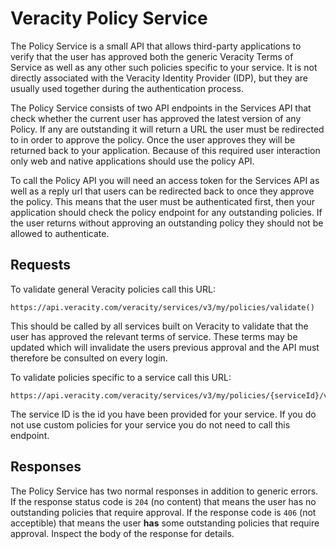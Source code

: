 # Veracity Policy Service
The Policy Service is a small API that allows third-party applications to verify that the user has approved both the generic Veracity Terms of Service as well as any other such policies specific to your service. It is not directly associated with the Veracity Identity Provider (IDP), but they are usually used together during the authentication process.

The Policy Service consists of two API endpoints in the Services API that check whether the current user has approved the latest version of any Policy. If any are outstanding it will return a URL the user must be redirected to in order to approve the policy. Once the user approves they will be returned back to your application. Because of this required user interaction only web and native applications should use the policy API.

To call the Policy API you will need an access token for the Services API as well as a reply url that users can be redirected back to once they approve the policy. This means that the user must be authenticated first, then your application should check the policy endpoint for any outstanding policies. If the user returns without approving an outstanding policy they should not be allowed to authenticate.

## Requests

To validate general Veracity policies call this URL:
```url
https://api.veracity.com/veracity/services/v3/my/policies/validate()
```
This should be called by all services built on Veracity to validate that the user has approved the relevant terms of service. These terms may be updated which will invalidate the users previous approval and the API must therefore be consulted on every login.

To validate policies specific to a service call this URL:
```url
https://api.veracity.com/veracity/services/v3/my/policies/{serviceId}/validate()
```
The service ID is the id you have been provided for your service. If you do not use custom policies for your service you do not need to call this endpoint.

## Responses
The Policy Service has two normal responses in addition to generic errors. If the response status code is `204` (no content) that means the user has no outstanding policies that require approval. If the response code is `406` (not acceptible) that means the user **has** some outstanding policies that require approval. Inspect the body of the response for details.